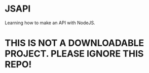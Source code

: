 # JSAPI
 Learning how to make an API with NodeJS.

# THIS IS NOT A DOWNLOADABLE PROJECT. PLEASE IGNORE THIS REPO!